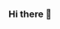 ### Hi there 👋

<!--
**MrElektronz/MrElektronz** is a ✨ _special_ ✨ repository because its `README.md` (this file) appears on your GitHub profile.

Here are some ideas to get you started:

- 🔭 I’m currently working on ...
- 🌱 I’m currently learning ...
- 👯 I’m looking to collaborate on ...
- 🤔 I’m looking for help with ...
- 💬 Ask me about ...
- 📫 How to reach me: ...
- 😄 Pronouns: ...
- ⚡ Fun fact: ...

<img aling="left" alt="Noel Huibers GitHub Stats" src="https://github-readme-stats-noelhuibers.vercel.app/api?username=NoelHuibers&count_private=true&show_icons=true&hide_border=true&theme=cobalt"/>

-->
